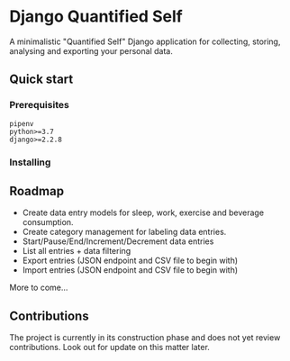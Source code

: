 # Django Quantified Self

A minimalistic "Quantified Self" Django application for collecting, storing, analysing and exporting your personal data.

## Quick start

### Prerequisites

```
pipenv
python>=3.7
django>=2.2.8
```

### Installing

## Roadmap

* Create data entry models for sleep, work, exercise and beverage consumption.
* Create category management for labeling data entries.
* Start/Pause/End/Increment/Decrement data entries
* List all entries + data filtering
* Export entries (JSON endpoint and CSV file to begin with)
* Import entries (JSON endpoint and CSV file to begin with)

More to come...

## Contributions
The project is currently in its construction phase and does not yet review contributions. Look out for update on this matter later.
